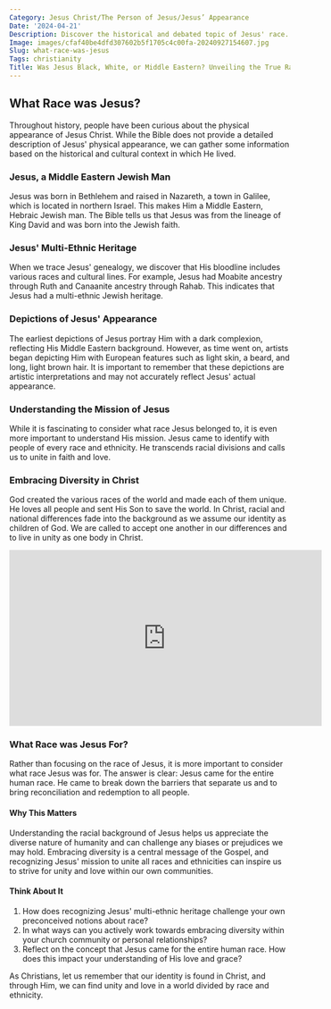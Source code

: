 ```yaml
---
Category: Jesus Christ/The Person of Jesus/Jesus’ Appearance
Date: '2024-04-21'
Description: Discover the historical and debated topic of Jesus' race. Uncover various perspectives and insights on depictions of Jesus in art and literature. Gain a deeper understanding of the complexities surrounding this intriguing subject.
Image: images/cfaf40be4dfd307602b5f1705c4c00fa-20240927154607.jpg
Slug: what-race-was-jesus
Tags: christianity
Title: Was Jesus Black, White, or Middle Eastern? Unveiling the True Race of Jesus
---
```


## What Race was Jesus?

Throughout history, people have been curious about the physical appearance of Jesus Christ. While the Bible does not provide a detailed description of Jesus' physical appearance, we can gather some information based on the historical and cultural context in which He lived.

### Jesus, a Middle Eastern Jewish Man

Jesus was born in Bethlehem and raised in Nazareth, a town in Galilee, which is located in northern Israel. This makes Him a Middle Eastern, Hebraic Jewish man. The Bible tells us that Jesus was from the lineage of King David and was born into the Jewish faith.

### Jesus' Multi-Ethnic Heritage

When we trace Jesus' genealogy, we discover that His bloodline includes various races and cultural lines. For example, Jesus had Moabite ancestry through Ruth and Canaanite ancestry through Rahab. This indicates that Jesus had a multi-ethnic Jewish heritage.

### Depictions of Jesus' Appearance

The earliest depictions of Jesus portray Him with a dark complexion, reflecting His Middle Eastern background. However, as time went on, artists began depicting Him with European features such as light skin, a beard, and long, light brown hair. It is important to remember that these depictions are artistic interpretations and may not accurately reflect Jesus' actual appearance.

### Understanding the Mission of Jesus

While it is fascinating to consider what race Jesus belonged to, it is even more important to understand His mission. Jesus came to identify with people of every race and ethnicity. He transcends racial divisions and calls us to unite in faith and love.

### Embracing Diversity in Christ

God created the various races of the world and made each of them unique. He loves all people and sent His Son to save the world. In Christ, racial and national differences fade into the background as we assume our identity as children of God. We are called to accept one another in our differences and to live in unity as one body in Christ.


<iframe width="560" height="315" src="https://www.youtube.com/embed/sk1aM3gO--A" frameborder="0" allow="autoplay; encrypted-media" allowfullscreen></iframe>


### What Race was Jesus For?

Rather than focusing on the race of Jesus, it is more important to consider what race Jesus was for. The answer is clear: Jesus came for the entire human race. He came to break down the barriers that separate us and to bring reconciliation and redemption to all people.

#### Why This Matters

Understanding the racial background of Jesus helps us appreciate the diverse nature of humanity and can challenge any biases or prejudices we may hold. Embracing diversity is a central message of the Gospel, and recognizing Jesus' mission to unite all races and ethnicities can inspire us to strive for unity and love within our own communities.

#### Think About It

1. How does recognizing Jesus' multi-ethnic heritage challenge your own preconceived notions about race?
2. In what ways can you actively work towards embracing diversity within your church community or personal relationships?
3. Reflect on the concept that Jesus came for the entire human race. How does this impact your understanding of His love and grace?

As Christians, let us remember that our identity is found in Christ, and through Him, we can find unity and love in a world divided by race and ethnicity.